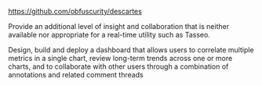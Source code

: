 https://github.com/obfuscurity/descartes

Provide an additional level of insight and collaboration that is neither available nor appropriate for a real-time utility such as Tasseo.

Design, build and deploy a dashboard that allows users to correlate multiple metrics in a single chart, review long-term trends across one or more charts, and to collaborate with other users through a combination of annotations and related comment threads

